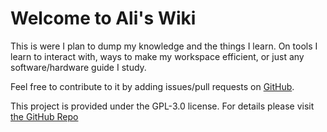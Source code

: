 # Welcome to Ali's Wiki

This is were I plan to dump my knowledge and the things I learn.
On tools I learn to interact with,
ways to make my workspace efficient, or just any software/hardware guide I study.

Feel free to contribute to it by adding issues/pull requests on [GitHub](https://github.com/themahani/wiki).

This project is provided under the GPL-3.0 license. For details please visit [the GitHub Repo](https://github.com/themahani/wiki/blob/main/LICENSE)
